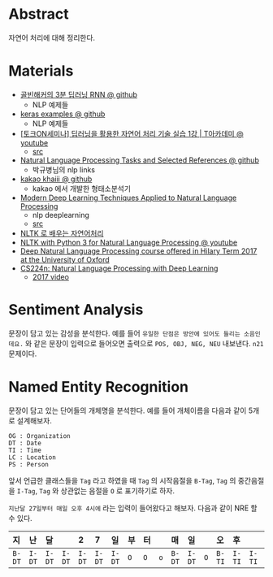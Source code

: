 # Abstract

자연어 처리에 대해 정리한다.

# Materials

* [골빈해커의 3분 딥러닝 RNN @ github](https://github.com/golbin/TensorFlow-Tutorials/tree/master/10%20-%20RNN)
  * NLP 예제들
* [keras examples @ github](https://github.com/keras-team/keras/tree/master/examples)
  * NLP 예제들
* [[토크ON세미나] 딥러닝을 활용한 자연어 처리 기술 실습 1강 | T아카데미 @ youtube](https://www.youtube.com/watch?v=F8b0jGyZ_W8&list=PL9mhQYIlKEhdorgRaoASuZfgIQTakIEE9)
  * [src](https://github.com/hugman/deep_learning)
* [Natural Language Processing Tasks and Selected References @ github](https://github.com/Kyubyong/nlp_tasks)
  * 박규병님의 nlp links
* [kakao khaiii @ github](https://github.com/kakao/khaiii)
  * kakao 에서 개발한 형태소분석기
* [Modern Deep Learning Techniques Applied to Natural Language Processing](https://nlpoverview.com/)
  * nlp deeplearning
  * [src](https://github.com/omarsar/nlp_overview)
* [NLTK 로 배우는 자연어처리](https://blog.naver.com/bcj1210/221144598072)
* [NLTK with Python 3 for Natural Language Processing @ youtube](https://www.youtube.com/playlist?list=PLQVvvaa0QuDf2JswnfiGkliBInZnIC4HL)
* [Deep Natural Language Processing course offered in Hilary Term 2017 at the University of Oxford](https://github.com/oxford-cs-deepnlp-2017/lectures/blob/master/README.md)
* [CS224n: Natural Language Processing with Deep Learning](http://web.stanford.edu/class/cs224n/)
  * [2017 video](https://www.youtube.com/playlist?list=PL3FW7Lu3i5Jsnh1rnUwq_TcylNr7EkRe6)


# Sentiment Analysis

문장이 담고 있는 감성을 분석한다. 예를 들어 `유일한 단점은 방안에 있어도 들리는 소음인데요.` 와 같은 문장이 입력으로 들어오면 출력으로 `POS, OBJ, NEG, NEU` 내보낸다. `n21` 문제이다.

# Named Entity Recognition

문장이 담고 있는 단어들의 개체명을 분석한다. 예를 들어 개체이름을 다음과 같이 5개로 설계해보자.

```
OG : Organization
DT : Date
TI : Time
LC : Location
PS : Person
```

앞서 언급한 클래스들을 `Tag` 라고 하였을 때 `Tag` 의 시작음절을 `B-Tag`, `Tag` 의 중간음절을 `I-Tag`, `Tag` 와 상관없는 음절을 `O` 로 표기하기로 하자.

`지난달 27일부터 매일 오후 4시에` 라는 입력이 들어왔다고 해보자. 다음과 같이 NRE 할 수 있다.

| 지 | 난 | 달 |   | 2 | 7 | 일 | 부 | 터 |   | 매 | 일 |   | 오 | 후 |   | 4 | 시 | 에 |
|:-|:-|:-|:-|:-|:-|:-|:-|:-|:-|:-|:-|:-|:-|:-|:-|:-|:-|:-|
| `B-DT` | `I-DT` | `I-DT` | `I-DT` | `I-DT` | `I-DT` | `I-DT` | `O` | `O` | `o` | `B-DT` | `I-DT` | `O` | `B-TI` | `I-TI` | `I-TI` | `I-TI` | `I-TI` | `O` | 